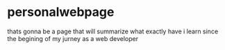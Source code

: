 # personalwebpage
thats gonna be a page that will summarize what exactly have i learn since the begining of my jurney as a web developer